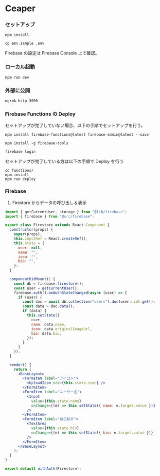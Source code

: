 # Ceaper

### セットアップ

```
npm install
```

```
cp env.sample .env
```

Firebase の設定は Firebase Console 上で確認。

### ローカル起動

```
npm run dev
```

### 外部に公開

```
ngrok http 3000
```

### Firebase Functions の Deploy

セットアップが完了していない場合、以下の手順でセットアップを行う。

```
npm install firebase-functions@latest firebase-admin@latest --save

npm install -g firebase-tools

```

```
firebase login
```

セットアップが完了している方は以下の手順で Deploy を行う

```
cd functions/
npm install
npm run deploy
```

### Firebase

1. Firestore からデータの呼び出し＆表示

```jsx
import { getCurrentUser, storage } from "@lib/firebase";
import { firebase } from "@src/firebase";

export class Firestore extends React.Component {
  constructor(props) {
    super(props);
    this.inputRef = React.createRef();
    this.state = {
      user: null,
      name: "",
      icon: "",
      bio: "",
    };
  }

  componentDidMount() {
    const db = firebase.firestore();
    const user = getCurrentUser();
    firebase.auth().onAuthStateChanged(async (user) => {
      if (user) {
        const doc = await db.collection("users").doc(user.uid).get();
        const data = doc.data();
        if (data) {
          this.setState({
            user,
            name: data.name,
            icon: data.originalImageUrl,
            bio: data.bio,
          });
        }
      }
    });
  }

  render() {
    return (
      <BaseLayout>
        <FormItem label="アイコン">
          <UploadIcon src={this.state.icon} />
        </FormItem>
        <FormItem label="ユーザー名">
          <Input
            value={this.state.name}
            onChange={(e) => this.setState({ name: e.target.value })}
          />
        </FormItem>
        <FormItem label="自己紹介">
          <TextArea
            value={this.state.bio}
            onChange={(e) => this.setState({ bio: e.target.value })}
          />
        </FormItem>
      </BaseLayout>
    );
  }
}

export default withAuth(Firestore);
```

